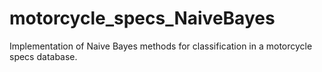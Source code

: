 # motorcycle_specs_NaiveBayes
Implementation of Naive Bayes methods for classification in a motorcycle specs database. 
